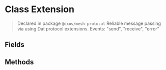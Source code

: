 # Class Extension
> Declared in package `@dxos/mesh-protocol`
Reliable message passing via using Dat protocol extensions.
Events: "send", "receive", "error"

## Fields

## Methods
